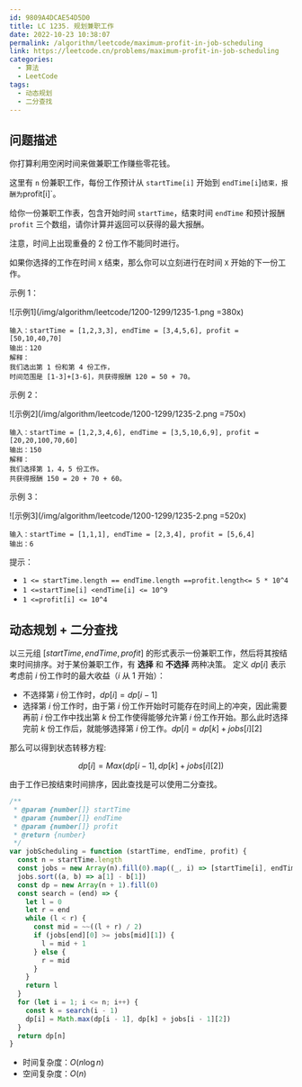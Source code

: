 ```yaml
---
id: 9809A4DCAE54D5D0
title: LC 1235. 规划兼职工作
date: 2022-10-23 10:38:07
permalink: /algorithm/leetcode/maximum-profit-in-job-scheduling
link: https://leetcode.cn/problems/maximum-profit-in-job-scheduling
categories:
  - 算法
  - LeetCode
tags:
  - 动态规划
  - 二分查找
---
```


<Level :type='3'/>

## 问题描述

你打算利用空闲时间来做兼职工作赚些零花钱。

这里有 `n` 份兼职工作，每份工作预计从 `startTime[i]` 开始到 `endTime[i`]`结束，报酬为`profit[i]`。

给你一份兼职工作表，包含开始时间 `startTime`，结束时间 `endTime` 和预计报酬 `profit` 三个数组，请你计算并返回可以获得的最大报酬。

注意，时间上出现重叠的 2 份工作不能同时进行。

如果你选择的工作在时间 `X` 结束，那么你可以立刻进行在时间 `X` 开始的下一份工作。

示例 1：

![示例1](/img/algorithm/leetcode/1200-1299/1235-1.png =380x)

```text
输入：startTime = [1,2,3,3], endTime = [3,4,5,6], profit = [50,10,40,70]
输出：120
解释：
我们选出第 1 份和第 4 份工作，
时间范围是 [1-3]+[3-6]，共获得报酬 120 = 50 + 70。
```

示例 2：

![示例2](/img/algorithm/leetcode/1200-1299/1235-2.png =750x)

```text
输入：startTime = [1,2,3,4,6], endTime = [3,5,10,6,9], profit = [20,20,100,70,60]
输出：150
解释：
我们选择第 1，4，5 份工作。
共获得报酬 150 = 20 + 70 + 60。
```

示例 3：

![示例3](/img/algorithm/leetcode/1200-1299/1235-2.png =520x)

```text
输入：startTime = [1,1,1], endTime = [2,3,4], profit = [5,6,4]
输出：6
```

提示：

- `1 <= startTime.length == endTime.length ==profit.length<= 5 * 10^4`
- `1 <=startTime[i] <endTime[i] <= 10^9`
- `1 <=profit[i] <= 10^4`

## 动态规划 + 二分查找

以三元组 $[startTime, endTime, profit]$ 的形式表示一份兼职工作，然后将其按结束时间排序。对于某份兼职工作，有 **选择** 和 **不选择** 两种决策。
定义 $dp[i]$ 表示考虑前 $i$ 份工作时的最大收益（$i$ 从 $1$ 开始）：

- 不选择第 $i$ 份工作时，$dp[i] = dp[i - 1]$
- 选择第 $i$ 份工作时，由于第 $i$ 份工作开始时可能存在时间上的冲突，因此需要再前 $i$ 份工作中找出第 $k$ 份工作使得能够允许第 $i$ 份工作开始。那么此时选择完前 $k$ 份工作后，就能够选择第 $i$ 份工作。$dp[i] = dp[k] + jobs[i][2]$

那么可以得到状态转移方程:

$$dp[i] = Max(dp[i-1], dp[k] + jobs[i][2])$$

由于工作已按结束时间排序，因此查找是可以使用二分查找。

```javascript
/**
 * @param {number[]} startTime
 * @param {number[]} endTime
 * @param {number[]} profit
 * @return {number}
 */
var jobScheduling = function (startTime, endTime, profit) {
  const n = startTime.length
  const jobs = new Array(n).fill(0).map((_, i) => [startTime[i], endTime[i], profit[i]])
  jobs.sort((a, b) => a[1] - b[1])
  const dp = new Array(n + 1).fill(0)
  const search = (end) => {
    let l = 0
    let r = end
    while (l < r) {
      const mid = ~~((l + r) / 2)
      if (jobs[end][0] >= jobs[mid][1]) {
        l = mid + 1
      } else {
        r = mid
      }
    }
    return l
  }
  for (let i = 1; i <= n; i++) {
    const k = search(i - 1)
    dp[i] = Math.max(dp[i - 1], dp[k] + jobs[i - 1][2])
  }
  return dp[n]
}
```

- 时间复杂度：$O(n\log{n})$
- 空间复杂度：$O(n)$

